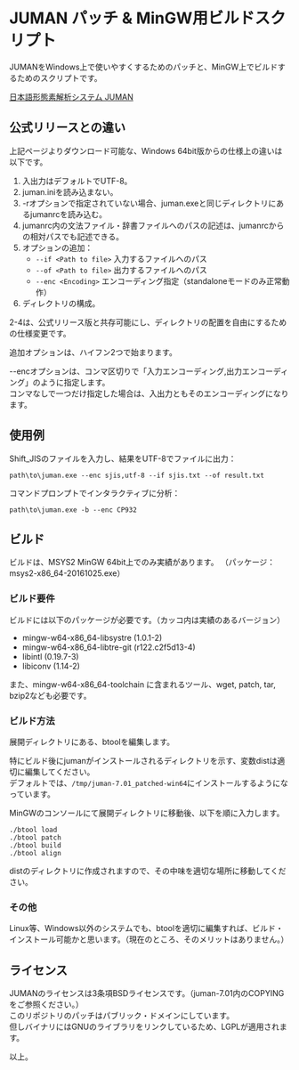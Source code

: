 # JUMAN パッチ & MinGW用ビルドスクリプト
JUMANをWindows上で使いやすくするためのパッチと、MinGW上でビルドするためのスクリプトです。

[日本語形態素解析システム JUMAN](http://nlp.ist.i.kyoto-u.ac.jp/index.php?JUMAN)

## 公式リリースとの違い
上記ページよりダウンロード可能な、Windows 64bit版からの仕様上の違いは以下です。
1. 入出力はデフォルトでUTF-8。
1. juman.iniを読み込まない。
1. -rオプションで指定されていない場合、juman.exeと同じディレクトリにあるjumanrcを読み込む。
1. jumanrc内の文法ファイル・辞書ファイルへのパスの記述は、jumanrcからの相対パスでも記述できる。
1. オプションの追加：
	* `--if <Path to file>` 入力するファイルへのパス
	* `--of <Path to file>` 出力するファイルへのパス
	* `--enc <Encoding>` エンコーディング指定（standaloneモードのみ正常動作）
1. ディレクトリの構成。

2-4は、公式リリース版と共存可能にし、ディレクトリの配置を自由にするための仕様変更です。

追加オプションは、ハイフン2つで始まります。

--encオプションは、コンマ区切りで「入力エンコーディング,出力エンコーディング」のように指定します。  
コンマなしで一つだけ指定した場合は、入出力ともそのエンコーディングになります。

## 使用例
Shift_JISのファイルを入力し、結果をUTF-8でファイルに出力：  
```shell
path\to\juman.exe --enc sjis,utf-8 --if sjis.txt --of result.txt
```

コマンドプロンプトでインタラクティブに分析：  
```shell
path\to\juman.exe -b --enc CP932
```

## ビルド
ビルドは、MSYS2 MinGW 64bit上でのみ実績があります。
（パッケージ：msys2-x86_64-20161025.exe）

### ビルド要件
ビルドには以下のパッケージが必要です。（カッコ内は実績のあるバージョン）
* mingw-w64-x86_64-libsystre (1.0.1-2)
* mingw-w64-x86_64-libtre-git (r122.c2f5d13-4)
* libintl (0.19.7-3)
* libiconv (1.14-2)

また、mingw-w64-x86_64-toolchain に含まれるツール、wget, patch, tar, bzip2なども必要です。

### ビルド方法
展開ディレクトリにある、btoolを編集します。

特にビルド後にjumanがインストールされるディレクトリを示す、変数distは適切に編集してください。  
デフォルトでは、`/tmp/juman-7.01_patched-win64`にインストールするようになっています。


MinGWのコンソールにて展開ディレクトリに移動後、以下を順に入力します。  
```shell
./btool load
./btool patch
./btool build
./btool align
```

distのディレクトリに作成されますので、その中味を適切な場所に移動してください。

### その他
Linux等、Windows以外のシステムでも、btoolを適切に編集すれば、ビルド・インストール可能かと思います。（現在のところ、そのメリットはありません。）

## ライセンス
JUMANのライセンスは3条項BSDライセンスです。（juman-7.01内のCOPYINGをご参照ください。）  
このリポジトリのパッチはパブリック・ドメインにしています。  
但しバイナリにはGNUのライブラリをリンクしているため、LGPLが適用されます。

以上。